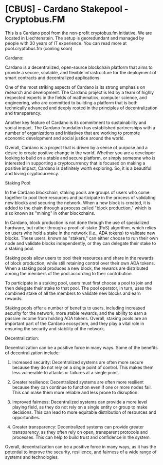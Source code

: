 # [CBUS] - Cardano Stakepool - Cryptobus.FM
This is a Cardano pool from the non-profit cryptobus.fm initiative. We are located in Liechtenstein. The setup is georedundant and managed by people with 30 years of IT experience. You can read more at pool.cryptobus.fm (coming soon)

Cardano:

Cardano is a decentralized, open-source blockchain platform that aims to provide a secure, scalable, and flexible infrastructure for the deployment of smart contracts and decentralized applications.

One of the most striking aspects of Cardano is its strong emphasis on research and development. The Cardano project is led by a team of highly respected experts in the fields of mathematics, computer science, and engineering, who are committed to building a platform that is both technically advanced and deeply rooted in the principles of decentralization and transparency.

Another key feature of Cardano is its commitment to sustainability and social impact. The Cardano foundation has established partnerships with a number of organizations and initiatives that are working to promote economic development and social justice around the world.

Overall, Cardano is a project that is driven by a sense of purpose and a desire to create positive change in the world. Whether you are a developer looking to build on a stable and secure platform, or simply someone who is interested in supporting a cryptocurrency that is focused on making a positive impact, Cardano is definitely worth exploring. So, it is a beautiful and loving cryptocurrency.

Staking Pool:

In the Cardano blockchain, staking pools are groups of users who come together to pool their resources and participate in the process of validating new blocks and securing the network. When a new block is created, it is added to the chain through a process called "block production," which is also known as "mining" in other blockchains.

In Cardano, block production is not done through the use of specialized hardware, but rather through a proof-of-stake (PoS) algorithm, which relies on users who hold a stake in the network (i.e., ADA tokens) to validate new blocks. These users, known as "stakers," can either choose to run their own node and validate blocks independently, or they can delegate their stake to a staking pool.

Staking pools allow users to pool their resources and share in the rewards of block production, while still retaining control over their own ADA tokens. When a staking pool produces a new block, the rewards are distributed among the members of the pool according to their contribution.

To participate in a staking pool, users must first choose a pool to join and then delegate their stake to that pool. The pool operator, in turn, uses the combined stake of all the members to validate new blocks and earn rewards.

Staking pools offer a number of benefits to users, including increased security for the network, more stable rewards, and the ability to earn a passive income from holding ADA tokens. Overall, staking pools are an important part of the Cardano ecosystem, and they play a vital role in ensuring the security and stability of the network.

Decentralization:

Decentralization can be a positive force in many ways. Some of the benefits of decentralization include:

1. Increased security: Decentralized systems are often more secure because they do not rely on a single point of control. This makes them less vulnerable to attacks or failures at a single point.

2. Greater resilience: Decentralized systems are often more resilient because they can continue to function even if one or more nodes fail. This can make them more reliable and less prone to disruption.

3. Improved fairness: Decentralized systems can provide a more level playing field, as they do not rely on a single entity or group to make decisions. This can lead to more equitable distribution of resources and opportunities.

4. Greater transparency: Decentralized systems can provide greater transparency, as they often rely on open, transparent protocols and processes. This can help to build trust and confidence in the system.

Overall, decentralization can be a positive force in many ways, as it has the potential to improve the security, resilience, and fairness of a wide range of systems and technologies.

